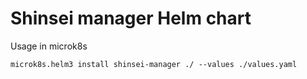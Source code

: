 # Shinsei manager Helm chart

Usage in microk8s
```
microk8s.helm3 install shinsei-manager ./ --values ./values.yaml
```